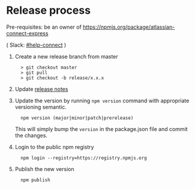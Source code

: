 # Release process

Pre-requisites: be an owner of https://npmjs.org/package/atlassian-connect-express

( Slack: [#help-connect](https://atlassian.slack.com/archives/CFGTZ99TL) )

1. Create a new release branch from master 
    ```
      > git checkout master
      > git pull
      > git checkout -b release/x.x.x
    ```
2. Update [release notes](./RELEASENOTES.md) 

3. Update the version by running `npm version` command with appropriate versioning semantic. 

    ```
      npm version (major|minor|patch|prerelease)
    ```
    This will simply bump the `version` in the package.json file and commit the changes.

4. Login to the public npm registry
    ```
      npm login --registry=https://registry.npmjs.org
    ```

5. Publish the new version
    ```
      npm publish
    ```
